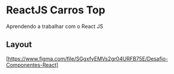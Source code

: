 # ReactJS Carros Top
Aprendendo a trabalhar com o React JS

## Layout
[https://www.figma.com/file/SGgxfyEMVs2gr04URFB75E/Desafio-Componentes-React]


